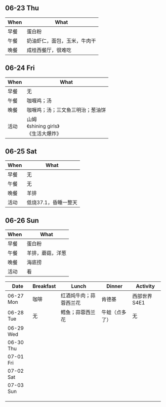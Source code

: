 ## 06-23 Thu

|When|What|
|----|----|
|早餐|蛋白粉|
|午餐|奶油虾仁，面包，玉米，牛肉干|
|晚餐|成桂西餐厅，很难吃|


## 06-24 Fri

|When|What|
|----|----|
|早餐|无|
|午餐|咖喱鸡；汤|
|晚餐|咖喱鸡；汤；三文鱼三明治；葱油饼|
|活动|山姆<br />《shining girls》<br />《生活大爆炸》|



## 06-25 Sat

|When|What|
|----|----|
|早餐|无|
|午餐|无|
|晚餐|羊排|
|活动|低烧37.1，昏睡一整天|



## 06-26 Sun

|When|What|
|----|----|
|早餐|蛋白粉|
|午餐|羊排，蘑菇，洋葱|
|晚餐|海底捞|
|活动|看|



| Date      | Breakfast | Lunch                  | Dinner         | Activity     |
| --------- | --------- | ---------------------- | -------------- | ------------ |
| 06-27 Mon | 咖啡      | 红酒炖牛肉；蒜蓉西兰花 | 肯德基         | 西部世界S4E1 |
| 06-28 Tue | 无        | 鳕鱼；蒜蓉西兰花       | 牛蛙（点多了） | 无           |
| 06-29 Wed |           |                        |                |              |
| 06-30 Thu |           |                        |                |              |
| 07-01 Fri |           |                        |                |              |
| 07-02 Sat |           |                        |                |              |
| 07-03 Sun |           |                        |                |              |
|           |           |                        |                |              |
|           |           |                        |                |              |
|           |           |                        |                |              |

